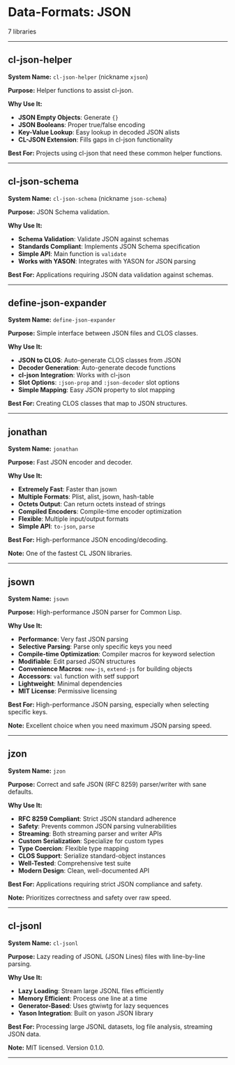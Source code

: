 # Data-Formats: JSON

7 libraries

---

## cl-json-helper

**System Name:** `cl-json-helper` (nickname `xjson`)

**Purpose:** Helper functions to assist cl-json.

**Why Use It:**
- **JSON Empty Objects**: Generate `{}`
- **JSON Booleans**: Proper true/false encoding
- **Key-Value Lookup**: Easy lookup in decoded JSON alists
- **CL-JSON Extension**: Fills gaps in cl-json functionality

**Best For:** Projects using cl-json that need these common helper functions.

---


## cl-json-schema

**System Name:** `cl-json-schema` (nickname `json-schema`)

**Purpose:** JSON Schema validation.

**Why Use It:**
- **Schema Validation**: Validate JSON against schemas
- **Standards Compliant**: Implements JSON Schema specification
- **Simple API**: Main function is `validate`
- **Works with YASON**: Integrates with YASON for JSON parsing

**Best For:** Applications requiring JSON data validation against schemas.

---


## define-json-expander

**System Name:** `define-json-expander`

**Purpose:** Simple interface between JSON files and CLOS classes.

**Why Use It:**
- **JSON to CLOS**: Auto-generate CLOS classes from JSON
- **Decoder Generation**: Auto-generate decode functions
- **cl-json Integration**: Works with cl-json
- **Slot Options**: `:json-prop` and `:json-decoder` slot options
- **Simple Mapping**: Easy JSON property to slot mapping

**Best For:** Creating CLOS classes that map to JSON structures.

---


## jonathan

**System Name:** `jonathan`

**Purpose:** Fast JSON encoder and decoder.

**Why Use It:**
- **Extremely Fast**: Faster than jsown
- **Multiple Formats**: Plist, alist, jsown, hash-table
- **Octets Output**: Can return octets instead of strings
- **Compiled Encoders**: Compile-time encoder optimization
- **Flexible**: Multiple input/output formats
- **Simple API**: `to-json`, `parse`

**Best For:** High-performance JSON encoding/decoding.

**Note:** One of the fastest CL JSON libraries.

---


## jsown

**System Name:** `jsown`

**Purpose:** High-performance JSON parser for Common Lisp.

**Why Use It:**
- **Performance**: Very fast JSON parsing
- **Selective Parsing**: Parse only specific keys you need
- **Compile-time Optimization**: Compiler macros for keyword selection
- **Modifiable**: Edit parsed JSON structures
- **Convenience Macros**: `new-js`, `extend-js` for building objects
- **Accessors**: `val` function with setf support
- **Lightweight**: Minimal dependencies
- **MIT License**: Permissive licensing

**Best For:** High-performance JSON parsing, especially when selecting specific keys.

**Note:** Excellent choice when you need maximum JSON parsing speed.

---


## jzon

**System Name:** `jzon`

**Purpose:** Correct and safe JSON (RFC 8259) parser/writer with sane defaults.

**Why Use It:**
- **RFC 8259 Compliant**: Strict JSON standard adherence
- **Safety**: Prevents common JSON parsing vulnerabilities
- **Streaming**: Both streaming parser and writer APIs
- **Custom Serialization**: Specialize for custom types
- **Type Coercion**: Flexible type mapping
- **CLOS Support**: Serialize standard-object instances
- **Well-Tested**: Comprehensive test suite
- **Modern Design**: Clean, well-documented API

**Best For:** Applications requiring strict JSON compliance and safety.

**Note:** Prioritizes correctness and safety over raw speed.

---


## cl-jsonl

**System Name:** `cl-jsonl`

**Purpose:** Lazy reading of JSONL (JSON Lines) files with line-by-line parsing.

**Why Use It:**
- **Lazy Loading**: Stream large JSONL files efficiently
- **Memory Efficient**: Process one line at a time
- **Generator-Based**: Uses gtwiwtg for lazy sequences
- **Yason Integration**: Built on yason JSON library

**Best For:** Processing large JSONL datasets, log file analysis, streaming JSON data.

**Note:** MIT licensed. Version 0.1.0.

---


